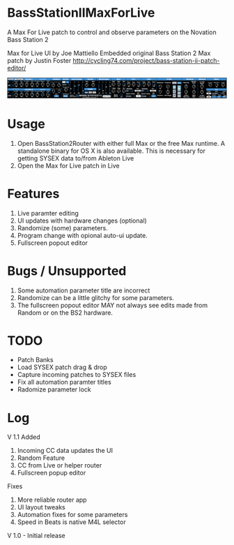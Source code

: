 BassStationIIMaxForLive
=======================

A Max For Live patch to control and observe parameters on the Novation Bass Station 2

Max for Live UI by Joe Mattiello
Embedded original Bass Station 2 Max patch by Justin Foster 
http://cycling74.com/project/bass-station-ii-patch-editor/

![alt tag](https://raw.githubusercontent.com/JoeMatt/BassStationIIMaxForLive/master/Media/BS2Screenshot.png)


# Usage
1. Open BassStation2Router with either full Max or the free Max runtime. A standalone binary for OS X is also available. This is necessary for getting SYSEX data to/from Ableton Live
2. Open the Max for Live patch in Live

# Features
1. Live paramter editing
2. UI updates with hardware changes (optional)
3. Randomize (some) parameters.
4. Program change with opional auto-ui update.
5. Fullscreen popout editor

# Bugs / Unsupported
1. Some automation parameter title are incorrect
2. Randomize can be a little glitchy for some parameters.
3. The fullscreen popout editor MAY not always see edits made from Random or on the BS2 hardware.


# TODO
* Patch Banks
* Load SYSEX patch drag & drop
* Capture incoming patches to SYSEX files
* Fix all automation paramter titles
* Radomize parameter lock

# Log

V 1.1
Added
1. Incoming CC data updates the UI
2. Random Feature
3. CC from Live or helper router
4. Fullscreen popup editor

Fixes
1. More reliable router app
2. UI layout tweaks
3. Automation fixes for some parameters
4. Speed in Beats is native M4L selector

V 1.0 - Initial release

